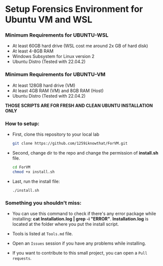 # Setup Forensics Environment for Ubuntu VM and WSL

### **Minimum Requirements for UBUNTU-WSL**

- At least 60GB hard drive (WSL cost me around 2x GB of hard disk)
- At least 4-8GB RAM
- Windows Subsystem for Linux version 2
- Ubuntu Distro (Tested with 22.04.2)

### **Minimum Requirements for UBUNTU-VM**

- At least 128GB hard drive (VM)
- At least 4GB RAM (VM) and 8GB RAM (Host)
- Ubuntu Distro (Tested with 22.04.2)

**THOSE SCRIPTS ARE FOR FRESH AND CLEAN UBUNTU INSTALLATION ONLY**

### **How to setup:**

+ First, clone this repository to your local lab
    
    ```sh
    git clone https://github.com/1259iknowthat/ForVM.git
    ```

+ Second, change dir to the repo and change the permission of **install.sh** file.
    
    ```sh
    cd ForVM
    chmod +x install.sh
    ```

+ Last, run the install file:
    
    ```
    ./install.sh
    ```

### Something you shouldn't miss:

+ You can use this command to check if there's any error package while installing: **cat Installation.log | grep -i "ERROR"**. **Installation.log** is located at the folder where you put the install script.

+ Tools is listed at `Tools.md` file.

+ Open an `Issues` session if you have any problems while installing.

+ If you want to contribute to this small project, you can open a `Pull requests`.